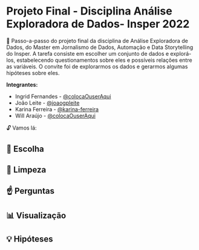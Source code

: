 # Projeto Final - Disciplina Análise Exploradora de Dados- Insper 2022 

:pencil: Passo-a-passo do projeto final da disciplina de Análise Exploradora de Dados, do Master em Jornalismo de Dados, Automação e Data Storytelling do Insper. A tarefa consiste em  escolher um conjunto de dados e explorá-los, estabelecendo questionamentos sobre eles e possíveis relações entre as variáveis. O convite foi de explorarmos os dados e gerarmos algumas hipóteses sobre eles.

**Integrantes:**
- Ingrid Fernandes - [@colocaOuserAqui](https://github.com/link)
- João Leite - [@joaogpleite](https://github.com/joaogpleite)
- Karina Ferreira - [@karina-ferreira](https://github.com/karina-ferreira)
- Will Araújo - [@colocaOuserAqui](https://github.com/link)

:unlock: Vamos lá:


## :dart: Escolha

## :put_litter_in_its_place: Limpeza

## :point_up: Perguntas

## :bar_chart: Visualização

## :bulb: Hipóteses
